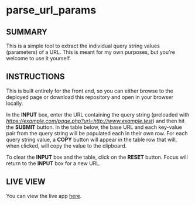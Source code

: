 # parse_url_params

## SUMMARY
This is a simple tool to extract the individual query string values (parameters) of a URL. This is meant for my own purposes, but you're welcome to use it yourself.

## INSTRUCTIONS
This is built entirely for the front end, so you can either browse to the deployed page or download this repository and open in your browser locally.

In the **INPUT** box, enter the URL containing the query string (preloaded with *https://example.com/page.php?url=http://www.example.test*) and then hit the **SUBMIT** button.  In the table below, the base URL and each key-value pair from the query string will be populated each in their own row.  For each query string value, a **COPY** button will appear in the table row that will, when clicked, will copy the value to the clipboard.

To clear the **INPUT** box and the table, click on the **RESET** button.  Focus will return to the **INPUT** box for a new URL.

## LIVE VIEW
You can view the live app [here](https://thinkbui.github.io/parse_url_params/).
